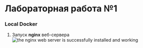 # Лабораторная работа №1
### Local Docker

1. Запуск __nginx__ веб-сервера
   ![the nginx web server is successfully installed and working](https://drive.google.com/file/d/15pw6c6-IFvKcEnCiT_kUSi26Rc7qv9TY/view?usp=drive_link)
